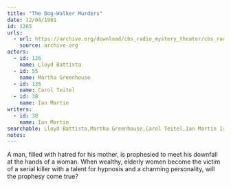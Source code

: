 ```yaml
---
title: "The Dog-Walker Murders"
date: 12/04/1981
id: 1265
urls: 
  - url: https://archive.org/download/cbs_radio_mystery_theater/cbs_radio_mystery_theater-1251-1300.zip/cbs_radio_mystery_theater-1251-1300%2Fcbsrmt_1265_the_dog_walker_murders.mp3
    source: archive-org
actors:  
  - id: 126
    name: Lloyd Battista  
  - id: 55
    name: Martha Greenhouse  
  - id: 135
    name: Carol Teitel  
  - id: 38
    name: Ian Martin
writers:  
  - id: 38
    name: Ian Martin
searchable: Lloyd Battista,Martha Greenhouse,Carol Teitel,Ian Martin Ian Martin
notes:  
---
```

A man, filled with hatred for his mother, is prophesied to meet his downfall at the hands of a woman. When wealthy, elderly women become the victim of a serial killer with a talent for hypnosis and a charming personality, will the prophesy come true?